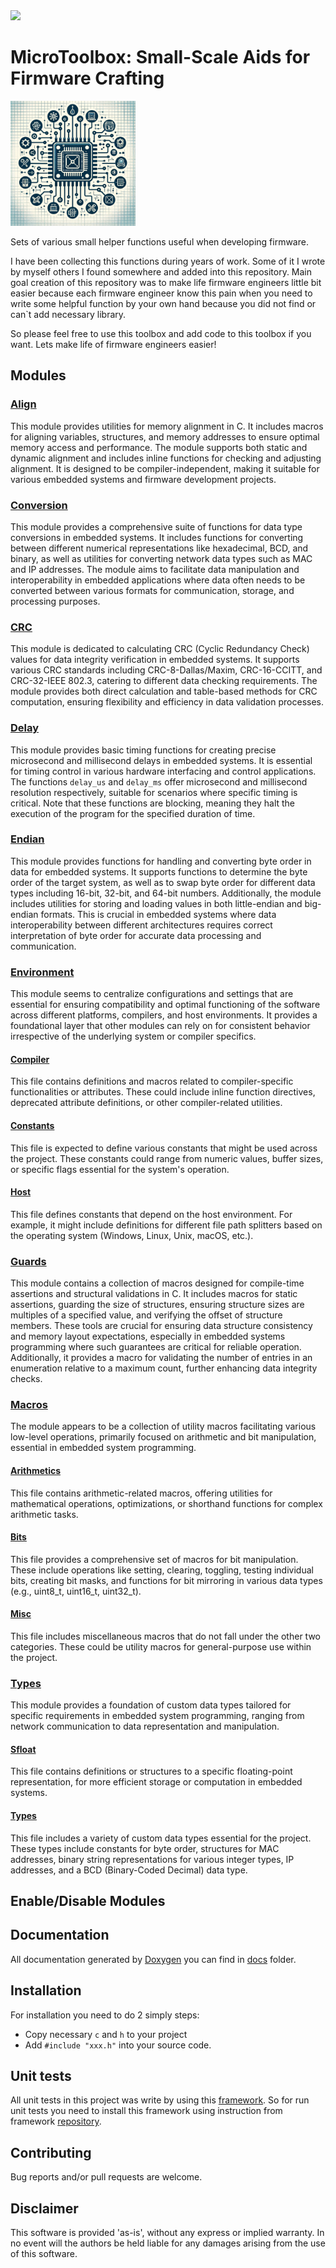 <img src="https://github.com/Zamuhrishka/FWToolbox/workflows/UnitTests/badge.svg?branch=master">

# MicroToolbox: Small-Scale Aids for Firmware Crafting

<!-- ![alt text](docs/pics/LOGO.png "Firmware Toolbox") -->
<img src="docs/pics/LOGO.png" width="200" height="200">

Sets of various small helper functions useful when developing firmware.

I have been collecting this functions during years of work. Some of it I wrote  by myself others I found somewhere and added into this repository.
Main goal creation of this repository was to make life firmware engineers little bit easier because each firmware engineer know this pain when you need to write
some helpful function by your own hand because you did not find or can`t add necessary library.

So please feel free to use this toolbox and add code to this toolbox if you want. Lets make life of firmware engineers easier!

## Modules

### [Align](https://github.com/Zamuhrishka/FWToolbox/tree/develop/src/align)

This module provides utilities for memory alignment in C. It includes macros for aligning variables, structures, and memory addresses to ensure optimal memory access and performance. The module supports both static and dynamic alignment and includes inline functions for checking and adjusting alignment. It is designed to be compiler-independent, making it suitable for various embedded systems and firmware development projects.

### [Conversion](https://github.com/Zamuhrishka/FWToolbox/tree/develop/src/conversion)

This module provides a comprehensive suite of functions for data type conversions in embedded systems. It includes functions for converting between different
numerical representations like hexadecimal, BCD, and binary, as well as utilities for converting network data types such as MAC and IP addresses. The module aims to
facilitate data manipulation and interoperability in embedded applications where data often needs to be converted between various formats for communication, storage,
and processing purposes.

### [CRC](https://github.com/Zamuhrishka/FWToolbox/tree/develop/src/crc)

This module is dedicated to calculating CRC (Cyclic Redundancy Check) values for data integrity verification in embedded systems. It supports various CRC
standards including CRC-8-Dallas/Maxim, CRC-16-CCITT, and CRC-32-IEEE 802.3, catering to different data checking requirements. The module provides both
direct calculation and table-based methods for CRC computation, ensuring flexibility and efficiency in data validation processes.

### [Delay](https://github.com/Zamuhrishka/FWToolbox/tree/develop/src/delay)

This module provides basic timing functions for creating precise microsecond and millisecond delays in embedded systems. It is essential for timing control in various
hardware interfacing and control applications. The functions `delay_us` and `delay_ms` offer microsecond and millisecond resolution respectively, suitable for scenarios
where specific timing is critical. Note that these functions are blocking, meaning they halt the execution of the program for the specified duration of time.

### [Endian](https://github.com/Zamuhrishka/FWToolbox/tree/develop/src/endian)

This module provides functions for handling and converting byte order in data for embedded systems. It supports functions to determine the byte order of
the target system, as well as to swap byte order for different data types including 16-bit, 32-bit, and 64-bit numbers. Additionally, the module includes utilities for
storing and loading values in both little-endian and big-endian formats. This is crucial in embedded systems where data interoperability between different architectures
requires correct interpretation of byte order for accurate data processing and communication.

### [Environment](https://github.com/Zamuhrishka/FWToolbox/tree/develop/src/environment)

This module seems to centralize configurations and settings that are essential for ensuring compatibility and optimal functioning of the software across different platforms, compilers, and host environments. It provides a foundational layer that other modules can rely on for consistent behavior irrespective of the underlying system or compiler specifics.

#### [Compiler](https://github.com/Zamuhrishka/FWToolbox/blob/develop/src/environment/compiler.h)

This file contains definitions and macros related to compiler-specific functionalities or attributes. These could include inline function directives, deprecated attribute definitions, or other compiler-related utilities.

#### [Constants](https://github.com/Zamuhrishka/FWToolbox/blob/develop/src/environment/constants.h)

This file is expected to define various constants that might be used across the project. These constants could range from numeric values, buffer sizes, or specific flags essential for the system's operation.

#### [Host](https://github.com/Zamuhrishka/FWToolbox/blob/develop/src/environment/host.h)

This file defines constants that depend on the host environment. For example, it might include definitions for different file path splitters based on the operating system (Windows, Linux, Unix, macOS, etc.).

### [Guards](https://github.com/Zamuhrishka/FWToolbox/tree/develop/src/guards/guards.h)

This module contains a collection of macros designed for compile-time assertions and structural validations in C. It includes macros for static assertions, guarding the size of structures, ensuring structure sizes are multiples of a specified value, and verifying the offset of structure members. These tools are crucial for ensuring data structure consistency
and memory layout expectations, especially in embedded systems programming where such guarantees are critical for reliable operation. Additionally, it provides a macro for validating the number of entries in an enumeration relative to a maximum count, further enhancing data integrity checks.

### [Macros](https://github.com/Zamuhrishka/FWToolbox/tree/develop/src/macros)

The module appears to be a collection of utility macros facilitating various low-level operations, primarily focused on arithmetic and bit manipulation, essential in embedded system programming.

#### [Arithmetics](https://github.com/Zamuhrishka/FWToolbox/tree/develop/src/macros/arithmetics.h)

This file contains arithmetic-related macros, offering utilities for mathematical operations, optimizations, or shorthand functions for complex arithmetic tasks.

#### [Bits](https://github.com/Zamuhrishka/FWToolbox/tree/develop/src/macros/bits.h)

This file provides a comprehensive set of macros for bit manipulation. These include operations like setting, clearing, toggling, testing individual bits, creating bit masks, and functions for bit mirroring in various data types (e.g., uint8_t, uint16_t, uint32_t).

#### [Misc](https://github.com/Zamuhrishka/FWToolbox/tree/develop/src/macros/misc.h)

This file includes miscellaneous macros that do not fall under the other two categories. These could be utility macros for general-purpose use within the project.

### [Types](https://github.com/Zamuhrishka/FWToolbox/tree/develop/src/types)

This module provides a foundation of custom data types tailored for specific requirements in embedded system programming, ranging from network communication to data representation and manipulation.

#### [Sfloat](https://github.com/Zamuhrishka/FWToolbox/tree/develop/src/types/sfloat.h)

This file contains definitions or structures to a specific floating-point representation, for more efficient storage or computation in embedded systems.

#### [Types](https://github.com/Zamuhrishka/FWToolbox/tree/develop/src/types/types.h)

This file includes a variety of custom data types essential for the project. These types include constants for byte order, structures for MAC addresses, binary string representations for various integer types, IP addresses, and a BCD (Binary-Coded Decimal) data type.


## Enable/Disable Modules




## Documentation

All documentation generated by [Doxygen](https://github.com/doxygen/doxygen) you can find in [docs](https://github.com/Zamuhrishka/FWToolbox/tree/develop/docs) folder.

## Installation

For installation you need to do 2 simply steps:

- Copy necessary ``c`` and ``h`` to your project
- Add ``#include "xxx.h"`` into your source code.

## Unit tests

All unit tests in this project was write by using this [framework](https://github.com/ThrowTheSwitch/Ceedling).
So for run unit tests you need to install this framework using instruction from framework [repository](https://github.com/ThrowTheSwitch/Ceedling).

## Contributing

Bug reports and/or pull requests are welcome.

## Disclaimer

This software is provided 'as-is', without any express or implied warranty. In no event will the authors be held liable for any damages arising from the use of this software.
